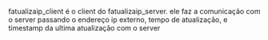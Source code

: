 fatualizaip_client é o client do fatualizaip_server.
ele faz a comunicação com o server passando o endereço ip externo, tempo de atualização, e timestamp da ultima atualização com o server
